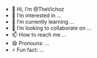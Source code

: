 - 👋 Hi, I’m @TheVichoz
- 👀 I’m interested in ...
- 🌱 I’m currently learning ...
- 💞️ I’m looking to collaborate on ...
- 📫 How to reach me ...
- 😄 Pronouns: ...
- ⚡ Fun fact: ...

<!---
TheVichoz/TheVichoz is a ✨ special ✨ repository because its `README.md` (this file) appears on your GitHub profile.
You can click the Preview link to take a look at your changes.
--->
